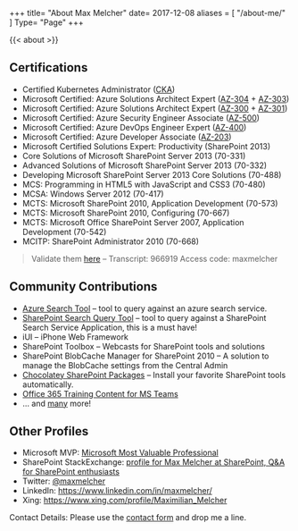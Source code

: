 +++
title= "About Max Melcher"
date= 2017-12-08
aliases = [
    "/about-me/"
]
Type= "Page"
+++

{{< about >}}

<!---
contact details:
{{< fancybox "" "qrcode_mme.png" "QRCode" "single_image" >}}
--->

## Certifications

- Certified Kubernetes Administrator ([CKA](https://training.linuxfoundation.org/certification/certified-kubernetes-administrator-cka/))
- Microsoft Certified: Azure Solutions Architect Expert ([AZ-304](https://docs.microsoft.com/en-us/learn/certifications/exams/az-304) + [AZ-303](https://docs.microsoft.com/en-us/learn/certifications/exams/az-303))
- Microsoft Certified: Azure Solutions Architect Expert ([AZ-300](https://www.microsoft.com/en-us/learning/azure-solutions-architect.aspx) + [AZ-301](https://www.microsoft.com/en-us/learning/azure-solutions-architect.aspx))
- Microsoft Certified: Azure Security Engineer Associate ([AZ-500](https://www.microsoft.com/en-us/learning/azure-security-engineer.aspx))
- Microsoft Certified: Azure DevOps Engineer Expert ([AZ-400](https://www.microsoft.com/en-us/learning/azure-devops.aspx))
- Microsoft Certified: Azure Developer Associate ([AZ-203](https://www.microsoft.com/en-us/learning/azure-developer.aspx))
- Microsoft Certified Solutions Expert: Productivity (SharePoint 2013)
- Core Solutions of Microsoft SharePoint Server 2013 (70-331)
- Advanced Solutions of Microsoft SharePoint Server 2013 (70-332)
- Developing Microsoft SharePoint Server 2013 Core Solutions (70-488)
- MCS: Programming in HTML5 with JavaScript and CSS3 (70-480)
- MCSA: Windows Server 2012 (70-417)
- MCTS: Microsoft SharePoint 2010, Application Development (70-573)
- MCTS: Microsoft SharePoint 2010, Configuring (70-667)
- MCTS: Microsoft Office SharePoint Server 2007, Application Development (70-542)
- MCITP: SharePoint Administrator 2010 (70-668)

> Validate them [here](https://mcp.microsoft.com/anonymous/transcript/validate) –  Transcript: 966919 Access code: maxmelcher
 

## Community Contributions

- [Azure Search Tool](https://github.com/MaxMelcher/AzureSearchTool) – tool to query against an azure search service.
- [SharePoint Search Query Tool](https://github.com/SharePoint/PnP-Tools/tree/master/Solutions/SharePoint.Search.QueryTool) – tool to query against a SharePoint Search Service Application, this is a must have!
- iUI – iPhone Web Framework
- SharePoint Toolbox – Webcasts for SharePoint tools and solutions
- SharePoint BlobCache Manager for SharePoint 2010 – A solution to manage the BlobCache settings from the Central Admin
- [Chocolatey SharePoint Packages](https://github.com/MaxMelcher/ChocolateySharePointPackages) – Install your favorite SharePoint tools automatically.
- [Office 365 Training Content for MS Teams](https://github.com/MaxMelcher/O365Devbootcamp)
- … and [many](https://github.com/MaxMelcher/) more!

## Other Profiles
 - Microsoft MVP: [Microsoft Most Valuable Professional](https://mvp.microsoft.com/en-us/PublicProfile/5002531?fullName=Maximilian%20%20Melcher)
 - SharePoint StackExchange: [profile for Max Melcher at SharePoint, Q&A for SharePoint enthusiasts](http://sharepoint.stackexchange.com/users/10614/max-melcher)
 - Twitter: [@maxmelcher](https://twitter.com/maxmelcher)
 - LinkedIn: https://www.linkedin.com/in/maxmelcher/
 - Xing: https://www.xing.com/profile/Maximilian_Melcher 

Contact Details: Please use the [contact form](/contact/) and drop me a line.
